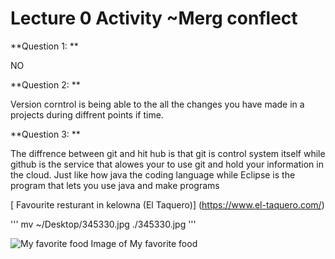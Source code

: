 # Lecture 0 Activity ~Merg conflect

**Question 1: **

 NO

**Question 2: ** 

Version corntrol is being able to the all the changes you have made in a projects during diffrent points if time.

**Question 3: **

The diffrence between git and hit hub is that git is control system itself while github is the service that alowes your to use git and hold your information in the cloud. Just like how java the coding language while Eclipse is the program that lets you use java and make programs


[ Favourite resturant in kelowna (El Taquero)] (https://www.el-taquero.com/)

'''
mv ~/Desktop/345330.jpg ./345330.jpg
'''

![My favorite food](download.jfif)
Image of My favorite food





